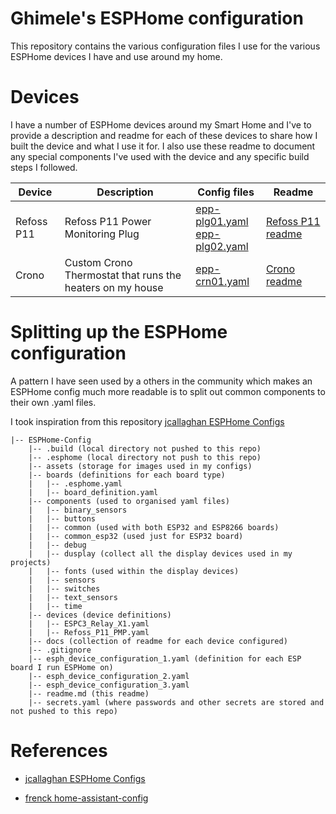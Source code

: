 # Ghimele's ESPHome configuration

This repository contains the various configuration files I use for the various ESPHome devices I have and use around my home.

# Devices
I have a number of ESPHome devices around my Smart Home and I've to provide a description and readme for each of these devices to share how I built the device and what I use it for. I also use these readme to document any special components I've used with the device and any specific build steps I followed.

| Device | Description | Config files | Readme |
|--------|-------------|--------------|--------|
| Refoss P11 | Refoss P11 Power Monitoring Plug |[epp-plg01.yaml](/epp-plg01.yaml)<br>[epp-plg02.yaml](/epp-plg01.yaml)| [Refoss P11 readme](docs/Refoss_P11.md)|
| Crono | Custom Crono Thermostat that runs the heaters on my house  |[epp-crn01.yaml](/epp-crn01.yaml)| [Crono readme](docs/Crono.md)|

# Splitting up the ESPHome configuration

A pattern I have seen used by a others in the community which makes an ESPHome config much more readable is to split out common components to their own .yaml files. 

I took inspiration from this repository [jcallaghan ESPHome Configs](https://github.com/jcallaghan/esphome-config/tree/main)

```
|-- ESPHome-Config
    |-- .build (local directory not pushed to this repo)
    |-- .esphome (local directory not push to this repo)
    |-- assets (storage for images used in my configs)
    |-- boards (definitions for each board type)
    |   |-- .esphome.yaml
    |   |-- board_definition.yaml
    |-- components (used to organised yaml files)
    |   |-- binary_sensors
    |   |-- buttons
    |   |-- common (used with both ESP32 and ESP8266 boards)   
    |   |-- common_esp32 (used just for ESP32 board)
    |   |-- debug
    |   |-- dusplay (collect all the display devices used in my projects)
    |   |-- fonts (used within the display devices)
    |   |-- sensors
    |   |-- switches
    |   |-- text_sensors
    |   |-- time
    |-- devices (device definitions)
    |   |-- ESPC3_Relay_X1.yaml
    |   |-- Refoss_P11_PMP.yaml
    |-- docs (collection of readme for each device configured)
    |-- .gitignore
    |-- esph_device_configuration_1.yaml (definition for each ESP board I run ESPHome on)
    |-- esph_device_configuration_2.yaml
    |-- esph_device_configuration_3.yaml
    |-- readme.md (this readme)
    |-- secrets.yaml (where passwords and other secrets are stored and not pushed to this repo)
```

# References 
* [jcallaghan ESPHome Configs](https://github.com/jcallaghan/esphome-config/tree/main)

* [frenck home-assistant-config](https://github.com/frenck/home-assistant-config)